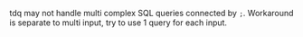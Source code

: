 tdq may not handle multi complex SQL queries connected by `;`. Workaround is separate to multi input, try to use 1 query for each input.
